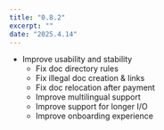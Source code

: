 ```yaml
---
title: "0.8.2"
excerpt: ""
date: "2025.4.14"
---
```


- Improve usability and stability
  - Fix doc directory rules
  - Fix illegal doc creation & links
  - Fix doc relocation after payment
  - Improve multilingual support
  - Improve support for longer I/O
  - Improve onboarding experience